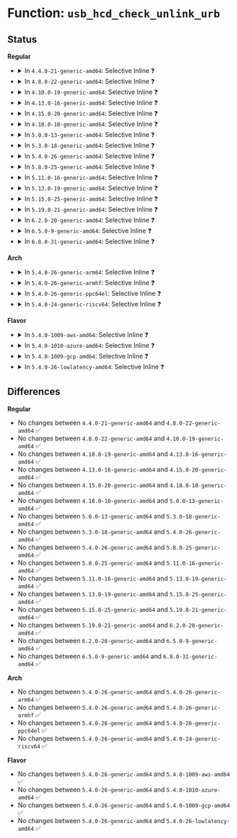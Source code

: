 # Function: <code>usb_hcd_check_unlink_urb</code>

## Status
<b>Regular</b>
<ul>
<li>
<details>
<summary>In <code>4.4.0-21-generic-amd64</code>: Selective Inline ❓</summary>

```c
int usb_hcd_check_unlink_urb(struct usb_hcd * hcd, struct urb * urb, int status)
```

```json
{
  "name": "usb_hcd_check_unlink_urb",
  "collision_type": "Unique Global",
  "inline_type": "Selective",
  "funcs": [
    {
      "addr": 18446744071585185856,
      "name": "usb_hcd_check_unlink_urb",
      "external": true,
      "loc": "drivers/usb/core/hcd.c:1312",
      "file": "drivers/usb/core/hcd.c",
      "inline": "not declared, inlined",
      "caller_inline": [
        "drivers/usb/core/hcd.c:unlink1"
      ],
      "caller_func": [
        "drivers/usb/dwc2/hcd.c:_dwc2_hcd_urb_dequeue",
        "drivers/usb/host/ehci-hcd.c:ehci_urb_dequeue",
        "drivers/usb/host/ohci-hcd.c:ohci_urb_dequeue",
        "drivers/usb/host/uhci-hcd.c:uhci_urb_dequeue",
        "drivers/usb/host/xhci.c:xhci_urb_dequeue"
      ]
    }
  ],
  "symbols": [
    {
      "addr": 18446744071585185856,
      "name": "usb_hcd_check_unlink_urb",
      "section": ".text",
      "bind": "STB_GLOBAL",
      "size": 76
    }
  ]
}
```
</details>
</li>
<li>
<details>
<summary>In <code>4.8.0-22-generic-amd64</code>: Selective Inline ❓</summary>

```c
int usb_hcd_check_unlink_urb(struct usb_hcd * hcd, struct urb * urb, int status)
```

```json
{
  "name": "usb_hcd_check_unlink_urb",
  "collision_type": "Unique Global",
  "inline_type": "Selective",
  "funcs": [
    {
      "addr": 18446744071585582385,
      "name": "usb_hcd_check_unlink_urb",
      "external": true,
      "loc": "drivers/usb/core/hcd.c:1304",
      "file": "drivers/usb/core/hcd.c",
      "inline": "not declared, inlined",
      "caller_inline": [
        "drivers/usb/core/hcd.c:unlink1"
      ],
      "caller_func": [
        "drivers/usb/dwc2/hcd.c:_dwc2_hcd_urb_dequeue",
        "drivers/usb/host/ehci-hcd.c:ehci_urb_dequeue",
        "drivers/usb/host/ohci-hcd.c:ohci_urb_dequeue",
        "drivers/usb/host/uhci-hcd.c:uhci_urb_dequeue",
        "drivers/usb/host/xhci.c:xhci_urb_dequeue"
      ]
    }
  ],
  "symbols": [
    {
      "addr": 18446744071585577968,
      "name": "usb_hcd_check_unlink_urb",
      "section": ".text",
      "bind": "STB_GLOBAL",
      "size": 76
    }
  ]
}
```
</details>
</li>
<li>
<details>
<summary>In <code>4.10.0-19-generic-amd64</code>: Selective Inline ❓</summary>

```c
int usb_hcd_check_unlink_urb(struct usb_hcd * hcd, struct urb * urb, int status)
```

```json
{
  "name": "usb_hcd_check_unlink_urb",
  "collision_type": "Unique Global",
  "inline_type": "Selective",
  "funcs": [
    {
      "addr": 18446744071585770033,
      "name": "usb_hcd_check_unlink_urb",
      "external": true,
      "loc": "drivers/usb/core/hcd.c:1305",
      "file": "drivers/usb/core/hcd.c",
      "inline": "not declared, inlined",
      "caller_inline": [
        "drivers/usb/core/hcd.c:unlink1"
      ],
      "caller_func": [
        "drivers/usb/dwc2/hcd.c:_dwc2_hcd_urb_dequeue",
        "drivers/usb/host/ehci-hcd.c:ehci_urb_dequeue",
        "drivers/usb/host/ohci-hcd.c:ohci_urb_dequeue",
        "drivers/usb/host/uhci-hcd.c:uhci_urb_dequeue",
        "drivers/usb/host/xhci.c:xhci_urb_dequeue"
      ]
    }
  ],
  "symbols": [
    {
      "addr": 18446744071585765616,
      "name": "usb_hcd_check_unlink_urb",
      "section": ".text",
      "bind": "STB_GLOBAL",
      "size": 76
    }
  ]
}
```
</details>
</li>
<li>
<details>
<summary>In <code>4.13.0-16-generic-amd64</code>: Selective Inline ❓</summary>

```c
int usb_hcd_check_unlink_urb(struct usb_hcd * hcd, struct urb * urb, int status)
```

```json
{
  "name": "usb_hcd_check_unlink_urb",
  "collision_type": "Unique Global",
  "inline_type": "Selective",
  "funcs": [
    {
      "addr": 18446744071585856753,
      "name": "usb_hcd_check_unlink_urb",
      "external": true,
      "loc": "drivers/usb/core/hcd.c:1308",
      "file": "drivers/usb/core/hcd.c",
      "inline": "not declared, inlined",
      "caller_inline": [
        "drivers/usb/core/hcd.c:unlink1"
      ],
      "caller_func": [
        "drivers/usb/dwc2/hcd.c:_dwc2_hcd_urb_dequeue",
        "drivers/usb/host/ehci-hcd.c:ehci_urb_dequeue",
        "drivers/usb/host/ohci-hcd.c:ohci_urb_dequeue",
        "drivers/usb/host/uhci-hcd.c:uhci_urb_dequeue",
        "drivers/usb/host/xhci.c:xhci_urb_dequeue"
      ]
    }
  ],
  "symbols": [
    {
      "addr": 18446744071585852448,
      "name": "usb_hcd_check_unlink_urb",
      "section": ".text",
      "bind": "STB_GLOBAL",
      "size": 76
    }
  ]
}
```
</details>
</li>
<li>
<details>
<summary>In <code>4.15.0-20-generic-amd64</code>: Selective Inline ❓</summary>

```c
int usb_hcd_check_unlink_urb(struct usb_hcd * hcd, struct urb * urb, int status)
```

```json
{
  "name": "usb_hcd_check_unlink_urb",
  "collision_type": "Unique Global",
  "inline_type": "Selective",
  "funcs": [
    {
      "addr": 18446744071586296695,
      "name": "usb_hcd_check_unlink_urb",
      "external": true,
      "loc": "drivers/usb/core/hcd.c:1297",
      "file": "drivers/usb/core/hcd.c",
      "inline": "not declared, inlined",
      "caller_inline": [
        "drivers/usb/core/hcd.c:unlink1"
      ],
      "caller_func": [
        "drivers/usb/dwc2/hcd.c:_dwc2_hcd_urb_dequeue",
        "drivers/usb/host/ehci-hcd.c:ehci_urb_dequeue",
        "drivers/usb/host/ohci-hcd.c:ohci_urb_dequeue",
        "drivers/usb/host/uhci-hcd.c:uhci_urb_dequeue",
        "drivers/usb/host/xhci.c:xhci_urb_dequeue"
      ]
    }
  ],
  "symbols": [
    {
      "addr": 18446744071586292240,
      "name": "usb_hcd_check_unlink_urb",
      "section": ".text",
      "bind": "STB_GLOBAL",
      "size": 76
    }
  ]
}
```
</details>
</li>
<li>
<details>
<summary>In <code>4.18.0-10-generic-amd64</code>: Selective Inline ❓</summary>

```c
int usb_hcd_check_unlink_urb(struct usb_hcd * hcd, struct urb * urb, int status)
```

```json
{
  "name": "usb_hcd_check_unlink_urb",
  "collision_type": "Unique Global",
  "inline_type": "Selective",
  "funcs": [
    {
      "addr": 18446744071586554165,
      "name": "usb_hcd_check_unlink_urb",
      "external": true,
      "loc": "drivers/usb/core/hcd.c:1299",
      "file": "drivers/usb/core/hcd.c",
      "inline": "not declared, inlined",
      "caller_inline": [
        "drivers/usb/core/hcd.c:unlink1"
      ],
      "caller_func": [
        "drivers/usb/dwc2/hcd.c:_dwc2_hcd_urb_dequeue",
        "drivers/usb/host/ehci-hcd.c:ehci_urb_dequeue",
        "drivers/usb/host/ohci-hcd.c:ohci_urb_dequeue",
        "drivers/usb/host/uhci-hcd.c:uhci_urb_dequeue",
        "drivers/usb/host/xhci.c:xhci_urb_dequeue"
      ]
    }
  ],
  "symbols": [
    {
      "addr": 18446744071586549808,
      "name": "usb_hcd_check_unlink_urb",
      "section": ".text",
      "bind": "STB_GLOBAL",
      "size": 76
    }
  ]
}
```
</details>
</li>
<li>
<details>
<summary>In <code>5.0.0-13-generic-amd64</code>: Selective Inline ❓</summary>

```c
int usb_hcd_check_unlink_urb(struct usb_hcd * hcd, struct urb * urb, int status)
```

```json
{
  "name": "usb_hcd_check_unlink_urb",
  "collision_type": "Unique Global",
  "inline_type": "Selective",
  "funcs": [
    {
      "addr": 18446744071586703029,
      "name": "usb_hcd_check_unlink_urb",
      "external": true,
      "loc": "drivers/usb/core/hcd.c:1297",
      "file": "drivers/usb/core/hcd.c",
      "inline": "not declared, inlined",
      "caller_inline": [
        "drivers/usb/core/hcd.c:unlink1"
      ],
      "caller_func": [
        "drivers/usb/dwc2/hcd.c:_dwc2_hcd_urb_dequeue",
        "drivers/usb/host/ehci-hcd.c:ehci_urb_dequeue",
        "drivers/usb/host/ohci-hcd.c:ohci_urb_dequeue",
        "drivers/usb/host/uhci-hcd.c:uhci_urb_dequeue",
        "drivers/usb/host/xhci.c:xhci_urb_dequeue"
      ]
    }
  ],
  "symbols": [
    {
      "addr": 18446744071586698656,
      "name": "usb_hcd_check_unlink_urb",
      "section": ".text",
      "bind": "STB_GLOBAL",
      "size": 76
    }
  ]
}
```
</details>
</li>
<li>
<details>
<summary>In <code>5.3.0-18-generic-amd64</code>: Selective Inline ❓</summary>

```c
int usb_hcd_check_unlink_urb(struct usb_hcd * hcd, struct urb * urb, int status)
```

```json
{
  "name": "usb_hcd_check_unlink_urb",
  "collision_type": "Unique Global",
  "inline_type": "Selective",
  "funcs": [
    {
      "addr": 18446744071586958384,
      "name": "usb_hcd_check_unlink_urb",
      "external": true,
      "loc": "drivers/usb/core/hcd.c:1202",
      "file": "drivers/usb/core/hcd.c",
      "inline": "not declared, inlined",
      "caller_inline": [
        "drivers/usb/core/hcd.c:unlink1"
      ],
      "caller_func": [
        "drivers/usb/dwc2/hcd.c:_dwc2_hcd_urb_dequeue",
        "drivers/usb/host/ehci-hcd.c:ehci_urb_dequeue",
        "drivers/usb/host/ohci-hcd.c:ohci_urb_dequeue",
        "drivers/usb/host/uhci-hcd.c:uhci_urb_dequeue",
        "drivers/usb/host/xhci.c:xhci_urb_dequeue"
      ]
    }
  ],
  "symbols": [
    {
      "addr": 18446744071586953712,
      "name": "usb_hcd_check_unlink_urb",
      "section": ".text",
      "bind": "STB_GLOBAL",
      "size": 76
    }
  ]
}
```
</details>
</li>
<li>
<details>
<summary>In <code>5.4.0-26-generic-amd64</code>: Selective Inline ❓</summary>

```c
int usb_hcd_check_unlink_urb(struct usb_hcd * hcd, struct urb * urb, int status)
```

```json
{
  "name": "usb_hcd_check_unlink_urb",
  "collision_type": "Unique Global",
  "inline_type": "Selective",
  "funcs": [
    {
      "addr": 18446744071587157072,
      "name": "usb_hcd_check_unlink_urb",
      "external": true,
      "loc": "drivers/usb/core/hcd.c:1202",
      "file": "drivers/usb/core/hcd.c",
      "inline": "not declared, inlined",
      "caller_inline": [
        "drivers/usb/core/hcd.c:unlink1"
      ],
      "caller_func": [
        "drivers/usb/dwc2/hcd.c:_dwc2_hcd_urb_dequeue",
        "drivers/usb/host/ehci-hcd.c:ehci_urb_dequeue",
        "drivers/usb/host/ohci-hcd.c:ohci_urb_dequeue",
        "drivers/usb/host/uhci-hcd.c:uhci_urb_dequeue",
        "drivers/usb/host/xhci.c:xhci_urb_dequeue"
      ]
    }
  ],
  "symbols": [
    {
      "addr": 18446744071587152416,
      "name": "usb_hcd_check_unlink_urb",
      "section": ".text",
      "bind": "STB_GLOBAL",
      "size": 76
    }
  ]
}
```
</details>
</li>
<li>
<details>
<summary>In <code>5.8.0-25-generic-amd64</code>: Selective Inline ❓</summary>

```c
int usb_hcd_check_unlink_urb(struct usb_hcd * hcd, struct urb * urb, int status)
```

```json
{
  "name": "usb_hcd_check_unlink_urb",
  "collision_type": "Unique Global",
  "inline_type": "Selective",
  "funcs": [
    {
      "addr": 18446744071588006576,
      "name": "usb_hcd_check_unlink_urb",
      "external": true,
      "loc": "drivers/usb/core/hcd.c:1203",
      "file": "drivers/usb/core/hcd.c",
      "inline": "not declared, inlined",
      "caller_inline": [
        "drivers/usb/core/hcd.c:unlink1"
      ],
      "caller_func": [
        "drivers/usb/dwc2/hcd.c:_dwc2_hcd_urb_dequeue",
        "drivers/usb/host/ehci-hcd.c:ehci_urb_dequeue",
        "drivers/usb/host/ohci-hcd.c:ohci_urb_dequeue",
        "drivers/usb/host/uhci-hcd.c:uhci_urb_dequeue",
        "drivers/usb/host/xhci.c:xhci_urb_dequeue"
      ]
    }
  ],
  "symbols": [
    {
      "addr": 18446744071588001840,
      "name": "usb_hcd_check_unlink_urb",
      "section": ".text",
      "bind": "STB_GLOBAL",
      "size": 78
    }
  ]
}
```
</details>
</li>
<li>
<details>
<summary>In <code>5.11.0-16-generic-amd64</code>: Selective Inline ❓</summary>

```c
int usb_hcd_check_unlink_urb(struct usb_hcd * hcd, struct urb * urb, int status)
```

```json
{
  "name": "usb_hcd_check_unlink_urb",
  "collision_type": "Unique Global",
  "inline_type": "Selective",
  "funcs": [
    {
      "addr": 18446744071588059072,
      "name": "usb_hcd_check_unlink_urb",
      "external": true,
      "loc": "drivers/usb/core/hcd.c:1204",
      "file": "drivers/usb/core/hcd.c",
      "inline": "not declared, inlined",
      "caller_inline": [
        "drivers/usb/core/hcd.c:unlink1"
      ],
      "caller_func": [
        "drivers/usb/dwc2/hcd.c:_dwc2_hcd_urb_dequeue",
        "drivers/usb/host/ehci-hcd.c:ehci_urb_dequeue",
        "drivers/usb/host/ohci-hcd.c:ohci_urb_dequeue",
        "drivers/usb/host/uhci-hcd.c:uhci_urb_dequeue",
        "drivers/usb/host/xhci.c:xhci_urb_dequeue"
      ]
    }
  ],
  "symbols": [
    {
      "addr": 18446744071588054544,
      "name": "usb_hcd_check_unlink_urb",
      "section": ".text",
      "bind": "STB_GLOBAL",
      "size": 78
    }
  ]
}
```
</details>
</li>
<li>
<details>
<summary>In <code>5.13.0-19-generic-amd64</code>: Selective Inline ❓</summary>

```c
int usb_hcd_check_unlink_urb(struct usb_hcd * hcd, struct urb * urb, int status)
```

```json
{
  "name": "usb_hcd_check_unlink_urb",
  "collision_type": "Unique Global",
  "inline_type": "Selective",
  "funcs": [
    {
      "addr": 18446744071587946290,
      "name": "usb_hcd_check_unlink_urb",
      "external": true,
      "loc": "drivers/usb/core/hcd.c:1204",
      "file": "drivers/usb/core/hcd.c",
      "inline": "not declared, inlined",
      "caller_inline": [
        "drivers/usb/core/hcd.c:unlink1"
      ],
      "caller_func": [
        "drivers/usb/dwc2/hcd.c:_dwc2_hcd_urb_dequeue",
        "drivers/usb/host/ehci-hcd.c:ehci_urb_dequeue",
        "drivers/usb/host/ohci-hcd.c:ohci_urb_dequeue",
        "drivers/usb/host/uhci-hcd.c:uhci_urb_dequeue",
        "drivers/usb/host/xhci.c:xhci_urb_dequeue"
      ]
    }
  ],
  "symbols": [
    {
      "addr": 18446744071587937376,
      "name": "usb_hcd_check_unlink_urb",
      "section": ".text",
      "bind": "STB_GLOBAL",
      "size": 76
    }
  ]
}
```
</details>
</li>
<li>
<details>
<summary>In <code>5.15.0-25-generic-amd64</code>: Selective Inline ❓</summary>

```c
int usb_hcd_check_unlink_urb(struct usb_hcd * hcd, struct urb * urb, int status)
```

```json
{
  "name": "usb_hcd_check_unlink_urb",
  "collision_type": "Unique Global",
  "inline_type": "Selective",
  "funcs": [
    {
      "addr": 18446744071588556802,
      "name": "usb_hcd_check_unlink_urb",
      "external": true,
      "loc": "drivers/usb/core/hcd.c:1211",
      "file": "drivers/usb/core/hcd.c",
      "inline": "not declared, inlined",
      "caller_inline": [
        "drivers/usb/core/hcd.c:unlink1"
      ],
      "caller_func": [
        "drivers/usb/dwc2/hcd.c:_dwc2_hcd_urb_dequeue",
        "drivers/usb/host/ehci-hcd.c:ehci_urb_dequeue",
        "drivers/usb/host/ohci-hcd.c:ohci_urb_dequeue",
        "drivers/usb/host/uhci-hcd.c:uhci_urb_dequeue",
        "drivers/usb/host/xhci.c:xhci_urb_dequeue"
      ]
    }
  ],
  "symbols": [
    {
      "addr": 18446744071588547664,
      "name": "usb_hcd_check_unlink_urb",
      "section": ".text",
      "bind": "STB_GLOBAL",
      "size": 76
    }
  ]
}
```
</details>
</li>
<li>
<details>
<summary>In <code>5.19.0-21-generic-amd64</code>: Selective Inline ❓</summary>

```c
int usb_hcd_check_unlink_urb(struct usb_hcd * hcd, struct urb * urb, int status)
```

```json
{
  "name": "usb_hcd_check_unlink_urb",
  "collision_type": "Unique Global",
  "inline_type": "Selective",
  "funcs": [
    {
      "addr": 18446744071589965717,
      "name": "usb_hcd_check_unlink_urb",
      "external": true,
      "loc": "drivers/usb/core/hcd.c:1211",
      "file": "drivers/usb/core/hcd.c",
      "inline": "not declared, inlined",
      "caller_inline": [
        "drivers/usb/core/hcd.c:unlink1"
      ],
      "caller_func": [
        "drivers/usb/dwc2/hcd.c:_dwc2_hcd_urb_dequeue",
        "drivers/usb/host/ehci-hcd.c:ehci_urb_dequeue",
        "drivers/usb/host/ohci-hcd.c:ohci_urb_dequeue",
        "drivers/usb/host/uhci-hcd.c:uhci_urb_dequeue",
        "drivers/usb/host/xhci.c:xhci_urb_dequeue"
      ]
    }
  ],
  "symbols": [
    {
      "addr": 18446744071589957248,
      "name": "usb_hcd_check_unlink_urb",
      "section": ".text",
      "bind": "STB_GLOBAL",
      "size": 112
    }
  ]
}
```
</details>
</li>
<li>
<details>
<summary>In <code>6.2.0-20-generic-amd64</code>: Selective Inline ❓</summary>

```c
int usb_hcd_check_unlink_urb(struct usb_hcd * hcd, struct urb * urb, int status)
```

```json
{
  "name": "usb_hcd_check_unlink_urb",
  "collision_type": "Unique Global",
  "inline_type": "Selective",
  "funcs": [
    {
      "addr": 18446744071591558613,
      "name": "usb_hcd_check_unlink_urb",
      "external": true,
      "loc": "drivers/usb/core/hcd.c:1211",
      "file": "drivers/usb/core/hcd.c",
      "inline": "not declared, inlined",
      "caller_inline": [
        "drivers/usb/core/hcd.c:unlink1"
      ],
      "caller_func": [
        "drivers/usb/dwc2/hcd.c:_dwc2_hcd_urb_dequeue",
        "drivers/usb/host/ehci-hcd.c:ehci_urb_dequeue",
        "drivers/usb/host/ohci-hcd.c:ohci_urb_dequeue",
        "drivers/usb/host/uhci-hcd.c:uhci_urb_dequeue",
        "drivers/usb/host/xhci.c:xhci_urb_dequeue"
      ]
    }
  ],
  "symbols": [
    {
      "addr": 18446744071591546304,
      "name": "usb_hcd_check_unlink_urb",
      "section": ".text",
      "bind": "STB_GLOBAL",
      "size": 112
    }
  ]
}
```
</details>
</li>
<li>
<details>
<summary>In <code>6.5.0-9-generic-amd64</code>: Selective Inline ❓</summary>

```c
int usb_hcd_check_unlink_urb(struct usb_hcd * hcd, struct urb * urb, int status)
```

```json
{
  "name": "usb_hcd_check_unlink_urb",
  "collision_type": "Unique Global",
  "inline_type": "Selective",
  "funcs": [
    {
      "addr": 18446744071591980359,
      "name": "usb_hcd_check_unlink_urb",
      "external": true,
      "loc": "drivers/usb/core/hcd.c:1215",
      "file": "drivers/usb/core/hcd.c",
      "inline": "not declared, inlined",
      "caller_inline": [
        "drivers/usb/core/hcd.c:unlink1"
      ],
      "caller_func": [
        "drivers/usb/dwc2/hcd.c:_dwc2_hcd_urb_dequeue",
        "drivers/usb/host/ehci-hcd.c:ehci_urb_dequeue",
        "drivers/usb/host/ohci-hcd.c:ohci_urb_dequeue",
        "drivers/usb/host/uhci-hcd.c:uhci_urb_dequeue",
        "drivers/usb/host/xhci.c:xhci_urb_dequeue"
      ]
    }
  ],
  "symbols": [
    {
      "addr": 18446744071591967952,
      "name": "usb_hcd_check_unlink_urb",
      "section": ".text",
      "bind": "STB_GLOBAL",
      "size": 112
    }
  ]
}
```
</details>
</li>
<li>
<details>
<summary>In <code>6.8.0-31-generic-amd64</code>: Selective Inline ❓</summary>

```c
int usb_hcd_check_unlink_urb(struct usb_hcd * hcd, struct urb * urb, int status)
```

```json
{
  "name": "usb_hcd_check_unlink_urb",
  "collision_type": "Unique Global",
  "inline_type": "Selective",
  "funcs": [
    {
      "addr": 18446744071592720295,
      "name": "usb_hcd_check_unlink_urb",
      "external": true,
      "loc": "drivers/usb/core/hcd.c:1190",
      "file": "drivers/usb/core/hcd.c",
      "inline": "not declared, inlined",
      "caller_inline": [
        "drivers/usb/core/hcd.c:unlink1"
      ],
      "caller_func": [
        "drivers/usb/dwc2/hcd.c:_dwc2_hcd_urb_dequeue",
        "drivers/usb/host/ehci-hcd.c:ehci_urb_dequeue",
        "drivers/usb/host/ohci-hcd.c:ohci_urb_dequeue",
        "drivers/usb/host/uhci-hcd.c:uhci_urb_dequeue",
        "drivers/usb/host/xhci.c:xhci_urb_dequeue"
      ]
    }
  ],
  "symbols": [
    {
      "addr": 18446744071592707792,
      "name": "usb_hcd_check_unlink_urb",
      "section": ".text",
      "bind": "STB_GLOBAL",
      "size": 112
    }
  ]
}
```
</details>
</li>
</ul>
<b>Arch</b>
<ul>
<li>
<details>
<summary>In <code>5.4.0-26-generic-arm64</code>: Selective Inline ❓</summary>

```c
int usb_hcd_check_unlink_urb(struct usb_hcd * hcd, struct urb * urb, int status)
```

```json
{
  "name": "usb_hcd_check_unlink_urb",
  "collision_type": "Unique Global",
  "inline_type": "Selective",
  "funcs": [
    {
      "addr": 18446603336500240912,
      "name": "usb_hcd_check_unlink_urb",
      "external": true,
      "loc": "drivers/usb/core/hcd.c:1202",
      "file": "drivers/usb/core/hcd.c",
      "inline": "not declared, inlined",
      "caller_inline": [
        "drivers/usb/core/hcd.c:unlink1"
      ],
      "caller_func": [
        "drivers/usb/dwc2/hcd.c:_dwc2_hcd_urb_dequeue",
        "drivers/usb/dwc2/hcd.c:_dwc2_hcd_urb_dequeue",
        "drivers/usb/host/ehci-hcd.c:ehci_urb_dequeue",
        "drivers/usb/host/ohci-hcd.c:ohci_urb_dequeue",
        "drivers/usb/host/uhci-hcd.c:uhci_urb_dequeue",
        "drivers/usb/host/xhci.c:xhci_urb_dequeue"
      ]
    }
  ],
  "symbols": [
    {
      "addr": 18446603336500228688,
      "name": "usb_hcd_check_unlink_urb",
      "section": ".text",
      "bind": "STB_GLOBAL",
      "size": 120
    }
  ]
}
```
</details>
</li>
<li>
<details>
<summary>In <code>5.4.0-26-generic-armhf</code>: Selective Inline ❓</summary>

```c
int usb_hcd_check_unlink_urb(struct usb_hcd * hcd, struct urb * urb, int status)
```

```json
{
  "name": "usb_hcd_check_unlink_urb",
  "collision_type": "Unique Global",
  "inline_type": "Selective",
  "funcs": [
    {
      "addr": 3232713532,
      "name": "usb_hcd_check_unlink_urb",
      "external": true,
      "loc": "drivers/usb/core/hcd.c:1202",
      "file": "drivers/usb/core/hcd.c",
      "inline": "not declared, inlined",
      "caller_inline": [
        "drivers/usb/core/hcd.c:unlink1"
      ],
      "caller_func": [
        "drivers/usb/dwc2/hcd.c:_dwc2_hcd_urb_dequeue",
        "drivers/usb/host/ehci-hcd.c:ehci_urb_dequeue",
        "drivers/usb/host/ohci-hcd.c:ohci_urb_dequeue",
        "drivers/usb/host/uhci-hcd.c:uhci_urb_dequeue",
        "drivers/usb/host/xhci.c:xhci_urb_dequeue",
        "drivers/usb/musb/musb_host.c:musb_urb_dequeue"
      ]
    }
  ],
  "symbols": [
    {
      "addr": 3232706960,
      "name": "usb_hcd_check_unlink_urb",
      "section": ".text",
      "bind": "STB_GLOBAL",
      "size": 108
    }
  ]
}
```
</details>
</li>
<li>
<details>
<summary>In <code>5.4.0-26-generic-ppc64el</code>: Selective Inline ❓</summary>

```c
int usb_hcd_check_unlink_urb(struct usb_hcd * hcd, struct urb * urb, int status)
```

```json
{
  "name": "usb_hcd_check_unlink_urb",
  "collision_type": "Unique Global",
  "inline_type": "Selective",
  "funcs": [
    {
      "addr": 13835058055293527192,
      "name": "usb_hcd_check_unlink_urb",
      "external": true,
      "loc": "drivers/usb/core/hcd.c:1202",
      "file": "drivers/usb/core/hcd.c",
      "inline": "not declared, inlined",
      "caller_inline": [
        "drivers/usb/core/hcd.c:unlink1"
      ],
      "caller_func": [
        "drivers/usb/dwc2/hcd.c:_dwc2_hcd_urb_dequeue",
        "drivers/usb/host/ehci-hcd.c:ehci_urb_dequeue",
        "drivers/usb/host/ohci-hcd.c:ohci_urb_dequeue",
        "drivers/usb/host/uhci-hcd.c:uhci_urb_dequeue",
        "drivers/usb/host/xhci.c:xhci_urb_dequeue"
      ]
    }
  ],
  "symbols": [
    {
      "addr": 13835058055293519840,
      "name": "usb_hcd_check_unlink_urb",
      "section": ".text",
      "bind": "STB_GLOBAL",
      "size": 112
    }
  ]
}
```
</details>
</li>
<li>
<details>
<summary>In <code>5.4.0-24-generic-riscv64</code>: Selective Inline ❓</summary>

```c
int usb_hcd_check_unlink_urb(struct usb_hcd * hcd, struct urb * urb, int status)
```

```json
{
  "name": "usb_hcd_check_unlink_urb",
  "collision_type": "Unique Global",
  "inline_type": "Selective",
  "funcs": [
    {
      "addr": 18446743936277156648,
      "name": "usb_hcd_check_unlink_urb",
      "external": true,
      "loc": "drivers/usb/core/hcd.c:1202",
      "file": "drivers/usb/core/hcd.c",
      "inline": "not declared, inlined",
      "caller_inline": [
        "drivers/usb/core/hcd.c:unlink1"
      ],
      "caller_func": [
        "drivers/usb/dwc2/hcd.c:_dwc2_hcd_urb_dequeue",
        "drivers/usb/host/ehci-hcd.c:ehci_urb_dequeue",
        "drivers/usb/host/ohci-hcd.c:ohci_urb_dequeue",
        "drivers/usb/host/uhci-hcd.c:uhci_urb_dequeue",
        "drivers/usb/host/xhci.c:xhci_urb_dequeue"
      ]
    }
  ],
  "symbols": [
    {
      "addr": 18446743936277149796,
      "name": "usb_hcd_check_unlink_urb",
      "section": ".text",
      "bind": "STB_GLOBAL",
      "size": 84
    }
  ]
}
```
</details>
</li>
</ul>
<b>Flavor</b>
<ul>
<li>
<details>
<summary>In <code>5.4.0-1009-aws-amd64</code>: Selective Inline ❓</summary>

```c
int usb_hcd_check_unlink_urb(struct usb_hcd * hcd, struct urb * urb, int status)
```

```json
{
  "name": "usb_hcd_check_unlink_urb",
  "collision_type": "Unique Global",
  "inline_type": "Selective",
  "funcs": [
    {
      "addr": 18446744071586863152,
      "name": "usb_hcd_check_unlink_urb",
      "external": true,
      "loc": "drivers/usb/core/hcd.c:1202",
      "file": "drivers/usb/core/hcd.c",
      "inline": "not declared, inlined",
      "caller_inline": [
        "drivers/usb/core/hcd.c:unlink1"
      ],
      "caller_func": [
        "drivers/usb/dwc2/hcd.c:_dwc2_hcd_urb_dequeue",
        "drivers/usb/host/ehci-hcd.c:ehci_urb_dequeue",
        "drivers/usb/host/ohci-hcd.c:ohci_urb_dequeue",
        "drivers/usb/host/uhci-hcd.c:uhci_urb_dequeue",
        "drivers/usb/host/xhci.c:xhci_urb_dequeue"
      ]
    }
  ],
  "symbols": [
    {
      "addr": 18446744071586858496,
      "name": "usb_hcd_check_unlink_urb",
      "section": ".text",
      "bind": "STB_GLOBAL",
      "size": 76
    }
  ]
}
```
</details>
</li>
<li>
<details>
<summary>In <code>5.4.0-1010-azure-amd64</code>: Selective Inline ❓</summary>

```c
int usb_hcd_check_unlink_urb(struct usb_hcd * hcd, struct urb * urb, int status)
```

```json
{
  "name": "usb_hcd_check_unlink_urb",
  "collision_type": "Unique Global",
  "inline_type": "Selective",
  "funcs": [
    {
      "addr": 18446744071586804464,
      "name": "usb_hcd_check_unlink_urb",
      "external": true,
      "loc": "drivers/usb/core/hcd.c:1202",
      "file": "drivers/usb/core/hcd.c",
      "inline": "not declared, inlined",
      "caller_inline": [
        "drivers/usb/core/hcd.c:unlink1"
      ],
      "caller_func": [
        "drivers/usb/host/xhci.c:xhci_urb_dequeue"
      ]
    }
  ],
  "symbols": [
    {
      "addr": 18446744071586799984,
      "name": "usb_hcd_check_unlink_urb",
      "section": ".text",
      "bind": "STB_GLOBAL",
      "size": 76
    }
  ]
}
```
</details>
</li>
<li>
<details>
<summary>In <code>5.4.0-1009-gcp-amd64</code>: Selective Inline ❓</summary>

```c
int usb_hcd_check_unlink_urb(struct usb_hcd * hcd, struct urb * urb, int status)
```

```json
{
  "name": "usb_hcd_check_unlink_urb",
  "collision_type": "Unique Global",
  "inline_type": "Selective",
  "funcs": [
    {
      "addr": 18446744071587111632,
      "name": "usb_hcd_check_unlink_urb",
      "external": true,
      "loc": "drivers/usb/core/hcd.c:1202",
      "file": "drivers/usb/core/hcd.c",
      "inline": "not declared, inlined",
      "caller_inline": [
        "drivers/usb/core/hcd.c:unlink1"
      ],
      "caller_func": [
        "drivers/usb/dwc2/hcd.c:_dwc2_hcd_urb_dequeue",
        "drivers/usb/host/ehci-hcd.c:ehci_urb_dequeue",
        "drivers/usb/host/ohci-hcd.c:ohci_urb_dequeue",
        "drivers/usb/host/uhci-hcd.c:uhci_urb_dequeue",
        "drivers/usb/host/xhci.c:xhci_urb_dequeue"
      ]
    }
  ],
  "symbols": [
    {
      "addr": 18446744071587106976,
      "name": "usb_hcd_check_unlink_urb",
      "section": ".text",
      "bind": "STB_GLOBAL",
      "size": 76
    }
  ]
}
```
</details>
</li>
<li>
<details>
<summary>In <code>5.4.0-26-lowlatency-amd64</code>: Selective Inline ❓</summary>

```c
int usb_hcd_check_unlink_urb(struct usb_hcd * hcd, struct urb * urb, int status)
```

```json
{
  "name": "usb_hcd_check_unlink_urb",
  "collision_type": "Unique Global",
  "inline_type": "Selective",
  "funcs": [
    {
      "addr": 18446744071587221792,
      "name": "usb_hcd_check_unlink_urb",
      "external": true,
      "loc": "drivers/usb/core/hcd.c:1202",
      "file": "drivers/usb/core/hcd.c",
      "inline": "not declared, inlined",
      "caller_inline": [
        "drivers/usb/core/hcd.c:unlink1"
      ],
      "caller_func": [
        "drivers/usb/dwc2/hcd.c:_dwc2_hcd_urb_dequeue",
        "drivers/usb/host/ehci-hcd.c:ehci_urb_dequeue",
        "drivers/usb/host/ohci-hcd.c:ohci_urb_dequeue",
        "drivers/usb/host/uhci-hcd.c:uhci_urb_dequeue",
        "drivers/usb/host/xhci.c:xhci_urb_dequeue"
      ]
    }
  ],
  "symbols": [
    {
      "addr": 18446744071587214224,
      "name": "usb_hcd_check_unlink_urb",
      "section": ".text",
      "bind": "STB_GLOBAL",
      "size": 76
    }
  ]
}
```
</details>
</li>
</ul>

## Differences
<b>Regular</b>
<ul>
<li>
No changes between <code>4.4.0-21-generic-amd64</code> and <code>4.8.0-22-generic-amd64</code> ✅
</li>
<li>
No changes between <code>4.8.0-22-generic-amd64</code> and <code>4.10.0-19-generic-amd64</code> ✅
</li>
<li>
No changes between <code>4.10.0-19-generic-amd64</code> and <code>4.13.0-16-generic-amd64</code> ✅
</li>
<li>
No changes between <code>4.13.0-16-generic-amd64</code> and <code>4.15.0-20-generic-amd64</code> ✅
</li>
<li>
No changes between <code>4.15.0-20-generic-amd64</code> and <code>4.18.0-10-generic-amd64</code> ✅
</li>
<li>
No changes between <code>4.18.0-10-generic-amd64</code> and <code>5.0.0-13-generic-amd64</code> ✅
</li>
<li>
No changes between <code>5.0.0-13-generic-amd64</code> and <code>5.3.0-18-generic-amd64</code> ✅
</li>
<li>
No changes between <code>5.3.0-18-generic-amd64</code> and <code>5.4.0-26-generic-amd64</code> ✅
</li>
<li>
No changes between <code>5.4.0-26-generic-amd64</code> and <code>5.8.0-25-generic-amd64</code> ✅
</li>
<li>
No changes between <code>5.8.0-25-generic-amd64</code> and <code>5.11.0-16-generic-amd64</code> ✅
</li>
<li>
No changes between <code>5.11.0-16-generic-amd64</code> and <code>5.13.0-19-generic-amd64</code> ✅
</li>
<li>
No changes between <code>5.13.0-19-generic-amd64</code> and <code>5.15.0-25-generic-amd64</code> ✅
</li>
<li>
No changes between <code>5.15.0-25-generic-amd64</code> and <code>5.19.0-21-generic-amd64</code> ✅
</li>
<li>
No changes between <code>5.19.0-21-generic-amd64</code> and <code>6.2.0-20-generic-amd64</code> ✅
</li>
<li>
No changes between <code>6.2.0-20-generic-amd64</code> and <code>6.5.0-9-generic-amd64</code> ✅
</li>
<li>
No changes between <code>6.5.0-9-generic-amd64</code> and <code>6.8.0-31-generic-amd64</code> ✅
</li>
</ul>
<b>Arch</b>
<ul>
<li>
No changes between <code>5.4.0-26-generic-amd64</code> and <code>5.4.0-26-generic-arm64</code> ✅
</li>
<li>
No changes between <code>5.4.0-26-generic-amd64</code> and <code>5.4.0-26-generic-armhf</code> ✅
</li>
<li>
No changes between <code>5.4.0-26-generic-amd64</code> and <code>5.4.0-26-generic-ppc64el</code> ✅
</li>
<li>
No changes between <code>5.4.0-26-generic-amd64</code> and <code>5.4.0-24-generic-riscv64</code> ✅
</li>
</ul>
<b>Flavor</b>
<ul>
<li>
No changes between <code>5.4.0-26-generic-amd64</code> and <code>5.4.0-1009-aws-amd64</code> ✅
</li>
<li>
No changes between <code>5.4.0-26-generic-amd64</code> and <code>5.4.0-1010-azure-amd64</code> ✅
</li>
<li>
No changes between <code>5.4.0-26-generic-amd64</code> and <code>5.4.0-1009-gcp-amd64</code> ✅
</li>
<li>
No changes between <code>5.4.0-26-generic-amd64</code> and <code>5.4.0-26-lowlatency-amd64</code> ✅
</li>
</ul>
